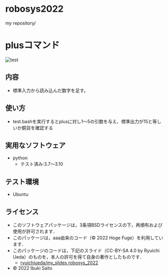 # robosys2022
my repository/
# plusコマンド
![test](https://github.com/ibukisaito/robosys2022/actions/workflows/test.yml/badge.svg)

## 内容
* 標準入力から読み込んだ数字を足す。

## 使い方
* test.bashを実行するとplusに対し1～5の引数を与え、標準出力が15と等しいか銅貨を確認する


## 実用なソフトウェア
* python
  * テスト済み:3.7～3.10

## テスト環境
* Ubuntu


## ライセンス
  * このソフトウェアパッケージは，3条項BSDライセンスの下，再頒布および使用が許可されます．
  * このパッケージは，aaa由来のコード（© 2022 Hoge Fuge）を利用しています．
  * このパッケージのコードは，下記のスライド（CC-BY-SA 4.0 by Ryuichi Ueda）のものを，本人の許可を得て自身の著作としたものです．
      * [ryuichiueda/my_slides robosys_2022](https://github.com/ryuichiueda/my_slides/tree/master/robosys_2022)
  * © 2022 Ibuki Saito
